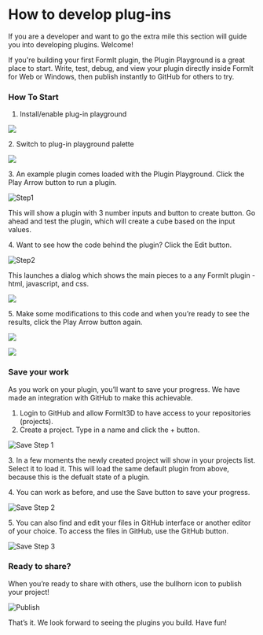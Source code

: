 # How to develop plug-ins

If you are a developer and want to go the extra mile this section will guide you into developing plugins. Welcome!

If you're building your first FormIt plugin, the Plugin Playground is a great place to start. Write, test, debug, and view your plugin directly inside FormIt for Web or Windows, then publish instantly to GitHub for others to try.

### How To Start

1. Install/enable plug-in playground

![](<../.gitbook/assets/image (6).png>)



2\. Switch to plug-in playground palette

![](<../.gitbook/assets/image (16).png>)





3\. An example plugin comes loaded with the Plugin Playground. Click the Play Arrow button to run a plugin.

![Step1](https://formit3d.github.io/PluginPlayground/images/step1.png)

This will show a plugin with 3 number inputs and button to create button. Go ahead and test the plugin, which will create a cube based on the input values.



4\. Want to see how the code behind the plugin? Click the Edit button.

![Step2](https://formit3d.github.io/PluginPlayground/images/step2.png)

This launches a dialog which shows the main pieces to a any FormIt plugin - html, javascript, and css.

![](<../.gitbook/assets/image (4).png>)



5\. Make some modifications to this code and when you’re ready to see the results, click the Play Arrow button again.

![](<../.gitbook/assets/image (11).png>)

![](<../.gitbook/assets/image (5).png>)

### Save your work

As you work on your plugin, you’ll want to save your progress. We have made an integration with GitHub to make this achievable.

1. Login to GitHub and allow FormIt3D to have access to your repositories (projects).
2. Create a project. Type in a name and click the + button.

![Save Step 1](https://formit3d.github.io/PluginPlayground/images/save1.png)

3\. In a few moments the newly created project will show in your projects list. Select it to load it. This will load the same default plugin from above, because this is the defualt state of a plugin.

4\. You can work as before, and use the Save button to save your progress.

![Save Step 2](https://formit3d.github.io/PluginPlayground/images/save2.png)

5\. You can also find and edit your files in GitHub interface or another editor of your choice. To access the files in GitHub, use the GitHub button.

![Save Step 3](https://formit3d.github.io/PluginPlayground/images/save3.png)

### Ready to share?

When you’re ready to share with others, use the bullhorn icon to publish your project!

![Publish](https://formit3d.github.io/PluginPlayground/images/save4.png)

That’s it. We look forward to seeing the plugins you build. Have fun!



